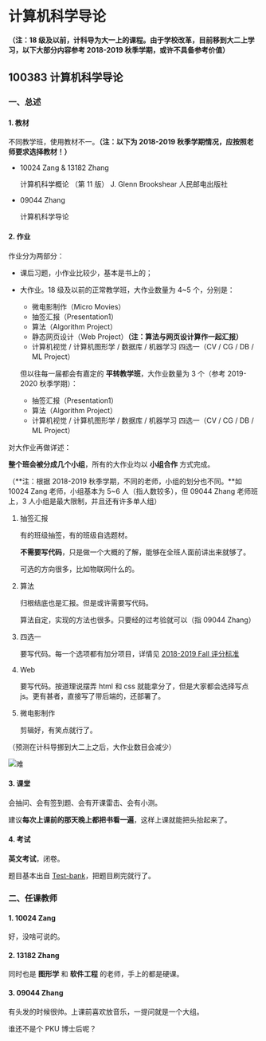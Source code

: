 # 计算机科学导论

**（注：18 级及以前，计科导为大一上的课程。由于学校改革，目前移到大二上学习，以下大部分内容参考 2018-2019 秋季学期，或许不具备参考价值）**

## 100383 计算机科学导论

### 一、总述

#### 1. 教材

不同教学班，使用教材不一。**（注：以下为 2018-2019 秋季学期情况，应按照老师要求选择教材！）**

* 10024 Zang & 13182 Zhang

  计算机科学概论 （第 11 版） J. Glenn Brookshear 人民邮电出版社

* 09044 Zhang

  计算机科学导论



#### 2. 作业

作业分为两部分：

* 课后习题，小作业比较少，基本是书上的；

* 大作业。18 级及以前的正常教学班，大作业数量为 4~5 个，分别是：

  * 微电影制作（Micro Movies）
  * 抽签汇报（Presentation1）
  * 算法（Algorithm Project）
  * 静态网页设计（Web Project）**（注：算法与网页设计算作一起汇报）**
  * 计算机视觉 / 计算机图形学 / 数据库 / 机器学习 四选一（CV / CG / DB / ML Project）

  但以往每一届都会有嘉定的 **平转教学班**，大作业数量为 3 个（参考 2019-2020 秋季学期）：

  * 抽签汇报（Presentation1）
  * 算法（Algorithm Project）
  * 计算机视觉 / 计算机图形学 / 数据库 / 机器学习 四选一（CV / CG / DB / ML Project）

对大作业再做详述：

**整个班会被分成几个小组**，所有的大作业均以 **小组合作** 方式完成。

（**注：根据 2018-2019 秋季学期，不同的老师，小组的划分也不同。**如 10024 Zang 老师，小组基本为 5~6 人（指人数较多），但 09044 Zhang 老师班上，3 人小组是最大限制，并且还有许多单人组）

1. 抽签汇报

   有的班级抽签，有的班级自选题材。

   **不需要写代码**，只是做一个大概的了解，能够在全班人面前讲出来就够了。

   可选的方向很多，比如物联网什么的。

2. 算法

   归根结底也是汇报。但是或许需要写代码。

   算法自定，实现的方法也很多。只要经的过考验就可以（指 09044 Zhang）

3. 四选一

   要写代码。每一个选项都有加分项目，详情见 [2018-2019 Fall 评分标准](https://github.com/TJ-CSCCG/TJCS-Course/tree/master/100383_计算机科学导论/doc/2018-2019-Fall/算法-web-四选一评分标准.docx)

4. Web

   要写代码。按道理说摆弄 html 和 css 就能拿分了，但是大家都会选择写点 js。更有甚者，直接写了带后端的，还部署了。

5. 微电影制作

   剪辑好，有笑点就行了。

（预测在计科导挪到大二上之后，大作业数目会减少）

![难](./img/难.png)



#### 3. 课堂

会抽问、会有签到题、会有开课雷击、会有小测。

建议**每次上课前的那天晚上都把书看一遍**，这样上课就能把头抬起来了。



#### 4. 考试

**英文考试**，闭卷。

题目基本出自 [Test-bank](https://github.com/TJ-CSCCG/TJCS-Course/tree/master/100383_计算机科学导论/doc/test-bank)，把题目刷完就行了。



### 二、任课教师

#### 1. 10024 Zang

好，没啥可说的。

#### 2. 13182 Zhang

同时也是 **图形学** 和 **软件工程** 的老师，手上的都是硬课。

#### 3. 09044 Zhang

有头发的时候很帅。上课前喜欢放音乐，一提问就是一个大组。

谁还不是个 PKU 博士后呢？
